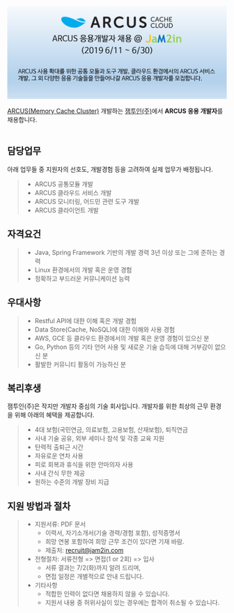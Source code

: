 <!--
### ARCUS 응용 개발자 채용 (2019 6/11 ~ 6/30)
-->

<img src="https://github.com/jam2in/recruit/blob/master/images/jam2in-dev-arcus-apptech-job-image-201906.png">

[ARCUS(Memory Cache Cluster)](http://naver.github.io/arcus/) 개발하는
[잼투인(주)](http://www.jam2in.com/)에서 **ARCUS 응용 개발자**를 채용합니다.
<br /> <br /> 

## 담당업무

아래 업무들 중 지원자의 선호도, 개발경험 등을 고려하여 실제 업무가 배정됩니다.

> - ARCUS 공통모듈 개발
> - ARCUS 클라우드 서비스 개발
> - ARCUS 모니터링, 어드민 관련 도구 개발
> - ARCUS 클라이언트 개발


## 자격요건

> - Java, Spring Framework 기반의 개발 경력 3년 이상 또는 그에 준하는 경력
> - Linux 환경에서의 개발 혹은 운영 경험
> - 정확하고 부드러운 커뮤니케이션 능력


## 우대사항

> - Restful API에 대한 이해 혹은 개발 경험
> - Data Store(Cache, NoSQL)에 대한 이해와 사용 경험
> - AWS, GCE 등 클라우드 환경에서의 개발 혹은 운영 경험이 있으신 분
> - Go, Python 등의 기타 언어 사용 및 새로운 기술 습득에 대해 거부감이 없으신 분
> - 활발한 커뮤니티 활동이 가능하신 분


## 복리후생

잼투인(주)은 작지만 개발자 중심의 기술 회사입니다. 개발자를 위한 최상의 근무 환경을 위해 아래의 혜택을 제공합니다.

> - 4대 보험(국민연금, 의료보험, 고용보험, 산재보험), 퇴직연금
> - 사내 기술 공유, 외부 세미나 참석 및 각종 교육 지원
> - 탄력적 출퇴근 시간
> - 자유로운 연차 사용
> - 피로 회복과 휴식을 위한 안마의자 사용
> - 사내 간식 무한 제공
> - 원하는 수준의 개발 장비 지급


## 지원 방법과 절차

> - 지원서류: PDF 문서
>    - 이력서, 자기소개서(기술 경력/경험 포함), 성적증명서
>    - 희망 연봉 포함하여 희망 근무 조건이 있다면 기재 바람.
>    - 제출처: <recruit@jam2in.com>
> - 전형절차: 서류전형 => 면접(1 or 2회) => 입사
>    - 서류 결과는 7/2(화)까지 알려 드리며,
>    - 면접 일정은 개별적으로 안내 드립니다.
> - 기타사항
>    - 적합한 인력이 없다면 채용하지 않을 수 있습니다.
>    - 지원서 내용 중 허위사실이 있는 경우에는 합격이 취소될 수 있습니다.
